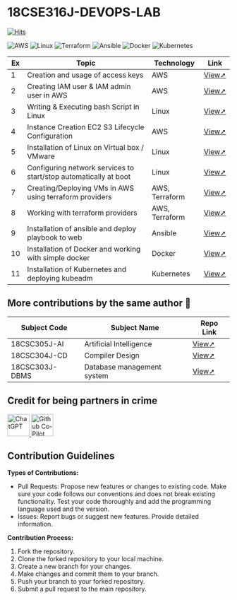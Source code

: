 # 18CSE316J-DEVOPS-LAB

[![Hits](https://hits.sh/github.com/VikashPR/18CSE316-DEVOPS.svg?extraCount=4897)](https://hits.sh/github.com/VikashPR/18CSE316-DEVOPS/)

![AWS](https://img.shields.io/badge/AWS-%23FF9900.svg?style=for-the-badge&logo=amazon-aws&logoColor=white) ![Linux](https://img.shields.io/badge/Linux-%23FCC624.svg?style=for-the-badge&logo=linux&logoColor=black) ![Terraform](https://img.shields.io/badge/Terraform-%235835CC.svg?style=for-the-badge&logo=terraform&logoColor=white) ![Ansible](https://img.shields.io/badge/Ansible-%23EE0000.svg?style=for-the-badge&logo=ansible&logoColor=white) ![Docker](https://img.shields.io/badge/Docker-%232496ED.svg?style=for-the-badge&logo=docker&logoColor=white) ![Kubernetes](https://img.shields.io/badge/Kubernetes-%23326CE5.svg?style=for-the-badge&logo=kubernetes&logoColor=white)

| Ex | Topic | Technology | Link |
| --- | ----- | ---------- | ---- |
| 1 | Creation and usage of access keys | AWS | [View➚]( https://github.com/VikashPR/DevOps/blob/main/Ex-2.md ) | 
| 2 | Creating IAM user & IAM admin user in AWS | AWS | [View➚]( https://github.com/VikashPR/DevOps/blob/main/Ex-1.md) |
| 3 | Writing & Executing bash Script in Linux | Linux | [View➚]( https://github.com/VikashPR/DevOps/blob/main/Ex-5.md ) |
| 4 | Instance Creation EC2 S3 Lifecycle Configuration | AWS | [View➚]( https://github.com/VikashPR/DevOps/blob/main/Ex-3.md) |
| 5 | Installation of Linux on Virtual box / VMware | Linux | [View➚]( https://github.com/VikashPR/DevOps/blob/main/Ex-4.md ) |
| 6 | Configuring network services to start/stop automatically at boot | Linux | [View➚]( https://github.com/VikashPR/DevOps/blob/main/Ex-6.md ) |
| 7 | Creating/Deploying VMs in AWS using terraform providers | AWS, Terraform | [View➚]( https://github.com/VikashPR/DevOps/blob/main/Ex-7.md ) |
| 8 | Working with terraform providers | AWS, Terraform | [View➚](https://github.com/VikashPR/DevOps/blob/main/Ex-8.md ) |
| 9 | Installation of ansible and deploy playbook to web | Ansible | [View➚](https://github.com/VikashPR/DevOps/blob/main/Ex-9.md ) |
| 10 | Installation of Docker and working with simple docker | Docker | [View➚]( https://github.com/VikashPR/DevOps/blob/main/Ex-10.md ) |
| 11 | Installation of Kubernetes and deploying kubeadm | Kubernetes | [View➚](https://github.com/VikashPR/DevOps/blob/main/Ex-11.md ) |

## More contributions by the same author 🚀
| Subject Code | Subject Name| Repo Link |
| -- | -- | -- |
| 18CSC305J-AI | Artificial Intelligence | [View➚](https://github.com/VikashPR/18CSC305J-AI) | 
| 18CSC304J-CD | Compiler Design | [View➚](https://github.com/VikashPR/18CSC304J-CD) | 
| 18CSC303J-DBMS | Database management system | [View➚](https://github.com/VikashPR/18CSC303J-DBMS) | 

## Credit for being partners in crime 

<p align="left">
  <a  href="https://openai.com/blog/chatgpt" target="_blank">
  <img width="50" src="https://raw.githubusercontent.com/lencx/ChatGPT/main/public/logo.png" alt="ChatGPT">
  </a>
  <a href="https://github.com/features/copilot" target="_blank">
  <img width="50" src="https://github.gallerycdn.vsassets.io/extensions/github/copilot/1.77.9225/1677787102885/Microsoft.VisualStudio.Services.Icons.Default" alt="Github Co-Pilot">
  </a>
</p>

## Contribution Guidelines

**Types of Contributions:**
- Pull Requests: Propose new features or changes to existing code. Make sure your code follows our conventions and does not break existing functionality. Test your code thoroughly and add the programming language used and the version.
- Issues: Report bugs or suggest new features. Provide detailed information.

**Contribution Process:**
1. Fork the repository.
2. Clone the forked repository to your local machine.
3. Create a new branch for your changes.
4. Make changes and commit them to your branch.
5. Push your branch to your forked repository.
6. Submit a pull request to the main repository.
